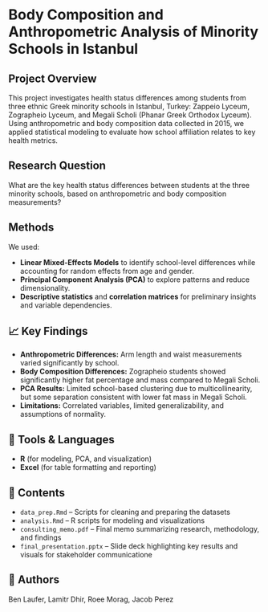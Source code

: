 # Body Composition and Anthropometric Analysis of Minority Schools in Istanbul

## Project Overview
This project investigates health status differences among students from three ethnic Greek minority schools in Istanbul, Turkey: Zappeio Lyceum, Zographeio Lyceum, and Megali Scholi (Phanar Greek Orthodox Lyceum). Using anthropometric and body composition data collected in 2015, we applied statistical modeling to evaluate how school affiliation relates to key health metrics.

## Research Question
What are the key health status differences between students at the three minority schools, based on anthropometric and body composition measurements?

## Methods
We used:
- **Linear Mixed-Effects Models** to identify school-level differences while accounting for random effects from age and gender.
- **Principal Component Analysis (PCA)** to explore patterns and reduce dimensionality.
- **Descriptive statistics** and **correlation matrices** for preliminary insights and variable dependencies.

## 📈 Key Findings
- **Anthropometric Differences:** Arm length and waist measurements varied significantly by school.
- **Body Composition Differences:** Zographeio students showed significantly higher fat percentage and mass compared to Megali Scholi.
- **PCA Results:** Limited school-based clustering due to multicollinearity, but some separation consistent with lower fat mass in Megali Scholi.
- **Limitations:** Correlated variables, limited generalizability, and assumptions of normality.

## 🔧 Tools & Languages
- **R** (for modeling, PCA, and visualization)
- **Excel** (for table formatting and reporting)

## 📂 Contents
- `data_prep.Rmd` – Scripts for cleaning and preparing the datasets  
- `analysis.Rmd` – R scripts for modeling and visualizations  
- `consulting_memo.pdf` – Final memo summarizing research, methodology, and findings  
- `final_presentation.pptx` – Slide deck highlighting key results and visuals for stakeholder communicatione

## 👥 Authors
Ben Laufer, Lamitr Dhir, Roee Morag, Jacob Perez
